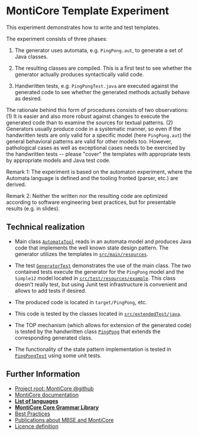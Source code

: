 <!-- (c) https://github.com/MontiCore/monticore -->

# MontiCore Template Experiment

This experiment demonstrates how to write and test templates. 

The experiment consists of three phases:

1. The generator uses automata, e.g. `PingPong.aut`, to generate a 
set of Java classes.

1. The resulting classes are compiled. This is a first test to see 
whether the generator actually produces syntactically valid code. 

1. Handwritten tests, e.g. `PingPongTest.java` are executed against 
the generated code to see whether the generated methods actually 
behave as desired.

The rationale behind this form of procedures consists of two 
observations: (1) It is easier and also more robust against changes 
to execute the generated code than to examine the sources for textual 
patterns. (2) Generators usually produce code in a systematic manner, 
so even if the handwritten tests are only valid for a specific model 
(here `PingPong.aut`) the general behavioral patterns are valid for 
other models too. However, pathological cases as well as exceptional 
cases needs to be exercised by the handwritten tests -- please 
"cover" the templates with appropriate tests by appropriate models 
and Java test code.

Remark 1: The experiment is based on the automaton experiment, where 
the Automata language is defined and the tooling fronted (parser, 
etc.) are derived. 

Remark 2: Neither the written nor the resulting code are optimized
according to software engineering best practices, but for presentable
results (e.g. in slides).


## Technical realization 

* Main class 
[`AutomataTool`](src/main/java/automata/AutomataTool.java) reads in 
an automata model and produces Java code that implements the well 
known state design pattern. The generator utilizes the templates in 
[`src/main/resources`](src/main/resources). 

* The test 
[`GeneratorTest`](src/test/java/automata/GeneratorTest.java) 
demonstrates the use of the main class. The two contained tests 
execute the generator for the `PingPong` model and the `Simple12` 
model located in 
[`src/test/resources/example`](src/test/resources/example). This 
class doesn't really test, but using Junit test infrastructure is 
convenient and allows to add tests if desired.

* The produced code is located in `target/PingPong`, etc. 

* This code is tested by the classes located in 
[`src/extendedTest/java`](src/extendedTest/java). 

* The TOP mechanism (which allows for extension of the generated 
code) is tested by the handwritten class 
[`PingPong`](src/extendedTest/java/PingPong.java) that extends the 
corresponding generated class. 

* The functionality of the state pattern implementation is tested in 
[`PingPongTest`](src/extendedTest/java/PingPongTest.java) using some 
unit tests.  

## Further Information

* [Project root: MontiCore @github](https://github.com/MontiCore/monticore)
* [MontiCore documentation](https://www.monticore.de/)
* [**List of languages**](https://github.com/MontiCore/monticore/blob/dev/docs/Languages.md)
* [**MontiCore Core Grammar Library**](https://github.com/MontiCore/monticore/blob/dev/monticore-grammar/src/main/grammars/de/monticore/Grammars.md)
* [Best Practices](https://github.com/MontiCore/monticore/blob/dev/docs/BestPractices.md)
* [Publications about MBSE and MontiCore](https://www.se-rwth.de/publications/)
* [Licence definition](https://github.com/MontiCore/monticore/blob/master/00.org/Licenses/LICENSE-MONTICORE-3-LEVEL.md)

